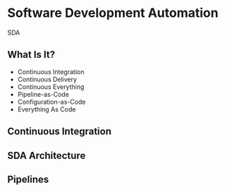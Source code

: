 <!-- .slide: class="center" -->
# Software Development Automation


<!-- .slide: class="dark" -->
<div class="label light">SDA</div>

## What Is It?

* Continuous Integration<!-- .element: class="fragment" -->
* Continuous Delivery<!-- .element: class="fragment" -->
* Continuous Everything<!-- .element: class="fragment" -->
* Pipeline-as-Code<!-- .element: class="fragment" -->
* Configuration-as-Code<!-- .element: class="fragment" -->
* Everything As Code<!-- .element: class="fragment" -->


## Continuous Integration


<!-- .slide: class="center light" -->
<!-- .slide: data-background="../img/ci-pepgotesting-com.png" data-background-size="contain" data-background-color="#FFF" -->


## SDA Architecture


<!-- .slide: class="center light" -->
<!-- .slide: data-background="../img/core/k8s-agent-provisioning.svg" data-background-size="contain" data-background-color="#FFF" -->

## Pipelines


<!-- .slide: class="center light" -->
<!-- .slide: data-background="../img/gitops-model.png" data-background-size="contain" data-background-color="#FFF" -->


<!-- .slide: class="center light" -->
<!-- .slide: data-background="../img/models/pipeline-abstract-2.png" data-background-size="contain" data-background-color="#FFF" -->